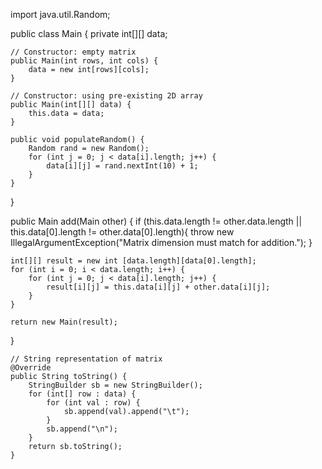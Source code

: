 import java.util.Random;

public class Main {
    private int[][] data;

    // Constructor: empty matrix
    public Main(int rows, int cols) {
        data = new int[rows][cols];
    }

    // Constructor: using pre-existing 2D array
    public Main(int[][] data) {
        this.data = data;
    }    
    
    public void populateRandom() {
        Random rand = new Random();
        for (int j = 0; j < data[i].length; j++) {
            data[i][j] = rand.nextInt(10) + 1;
        }
    }
}

public Main add(Main other) {
    if (this.data.length != other.data.length || this.data[0].length != other.data[0].length){
        throw new IllegalArgumentException("Matrix dimension must match for addition.");
    }
    
    int[][] result = new int [data.length][data[0].length];
    for (int i = 0; i < data.length; i++) {
        for (int j = 0; j < data[i].length; j++) {
            result[i][j] = this.data[i][j] + other.data[i][j];
        }
    }
    
    return new Main(result);
    
}

    // String representation of matrix
    @Override
    public String toString() {
        StringBuilder sb = new StringBuilder();
        for (int[] row : data) {
            for (int val : row) {
                sb.append(val).append("\t");
            }
            sb.append("\n");
        }
        return sb.toString();
    }
